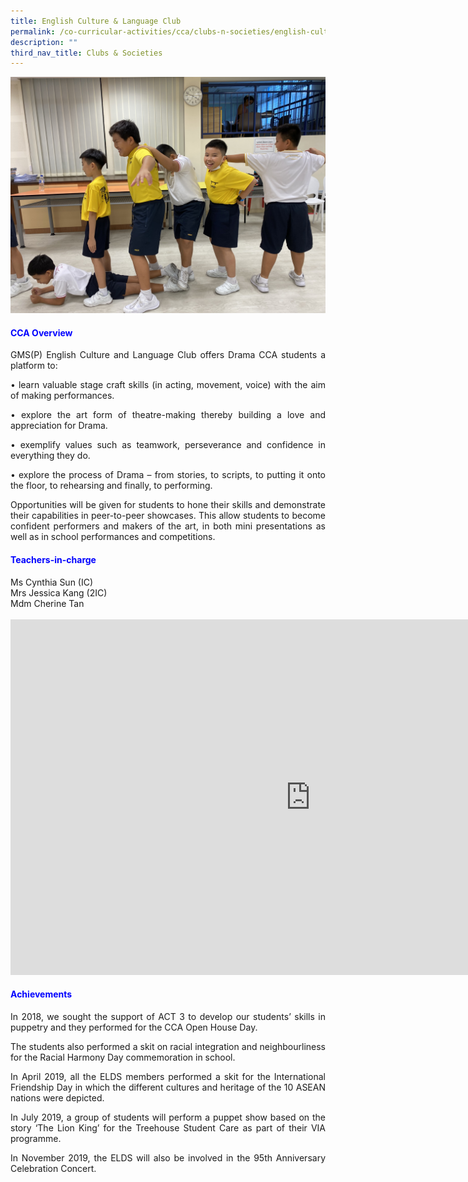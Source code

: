 ```yaml
---
title: English Culture & Language Club
permalink: /co-curricular-activities/cca/clubs-n-societies/english-culture-n-language-club/
description: ""
third_nav_title: Clubs & Societies
---
```

![](/images/ECLC3.jpg)

<h4 style="color:blue;">CCA Overview</h4>

<p style="text-align: justify;">GMS(P) English Culture and Language Club offers Drama CCA students a platform to:<br>
</p><p style="text-align: justify;">• learn valuable stage craft skills (in acting, movement, voice) with the aim of making
performances.<br>
</p><p style="text-align: justify;">• explore the art form of theatre-making thereby building a love and appreciation for Drama.<br>
</p><p style="text-align: justify;">• exemplify values such as teamwork, perseverance and confidence in everything they do.<br>
</p><p style="text-align: justify;">• explore the process of Drama – from stories, to scripts, to putting it onto the floor, to rehearsing and finally, to performing.<br>

</p><p style="text-align: justify;">Opportunities will be given for students to hone their skills and demonstrate their capabilities in peer-to-peer showcases. This allow students to become confident performers and makers of the art, in both mini presentations as well as in school performances and competitions.<br></p>

<h4 style="color:blue;">Teachers-in-charge</h4>
Ms Cynthia Sun (IC)<br>
Mrs Jessica Kang (2IC) <br>
Mdm Cherine Tan<br><br>
 
<iframe allowfullscreen="true" height="569" width="960" frameborder="0" src="https://docs.google.com/presentation/d/e/2PACX-1vT5VQ4vlcL3FFNlQiJXTmDDs-KA8DNmbcayhIcpKNBx7zxsv_8bBlU9awf2Ygfwnb0H4Btv1rMP8KH1/embed?start=true&amp;loop=true&amp;delayms=3000"></iframe><br>

<h4 style="color:blue;">Achievements</h4>

<p style="text-align: justify;">In 2018, we sought the support of ACT 3 to develop our students’ skills in puppetry and they performed for the CCA Open House Day.<br>

</p><p style="text-align: justify;">The students also performed a skit on racial integration and neighbourliness for the Racial Harmony Day commemoration in school.<br>

</p><p style="text-align: justify;">In April 2019, all the ELDS members performed a skit for the International Friendship Day in which the different cultures and heritage of the 10 ASEAN nations were depicted.<br>

</p><p style="text-align: justify;">In July 2019, a group of students will perform a puppet show based on the story ‘The Lion King’ for the Treehouse Student Care as part of their VIA programme.  <br>

</p><p style="text-align: justify;">In November 2019, the ELDS will also be involved in the 95th Anniversary Celebration Concert.</p>